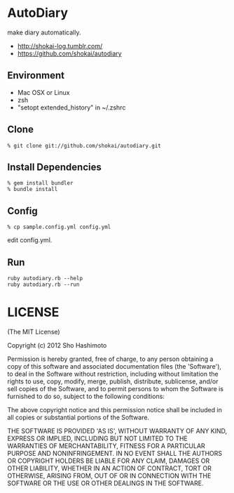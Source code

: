 AutoDiary
=========
make diary automatically.

* http://shokai-log.tumblr.com/
* https://github.com/shokai/autodiary


Environment
-----------
* Mac OSX or Linux
* zsh
* "setopt extended_history" in ~/.zshrc


Clone
-----

    % git clone git://github.com/shokai/autodiary.git


Install Dependencies
--------------------

    % gem install bundler
    % bundle install


Config
------

    % cp sample.config.yml config.yml

edit config.yml.


Run
---

    ruby autodiary.rb --help
    ruby autodiary.rb --run


LICENSE
=======
(The MIT License)

Copyright (c) 2012 Sho Hashimoto

Permission is hereby granted, free of charge, to any person obtaining
a copy of this software and associated documentation files (the
'Software'), to deal in the Software without restriction, including
without limitation the rights to use, copy, modify, merge, publish,
distribute, sublicense, and/or sell copies of the Software, and to
permit persons to whom the Software is furnished to do so, subject to
the following conditions:

The above copyright notice and this permission notice shall be
included in all copies or substantial portions of the Software.

THE SOFTWARE IS PROVIDED 'AS IS', WITHOUT WARRANTY OF ANY KIND,
EXPRESS OR IMPLIED, INCLUDING BUT NOT LIMITED TO THE WARRANTIES OF
MERCHANTABILITY, FITNESS FOR A PARTICULAR PURPOSE AND NONINFRINGEMENT.
IN NO EVENT SHALL THE AUTHORS OR COPYRIGHT HOLDERS BE LIABLE FOR ANY
CLAIM, DAMAGES OR OTHER LIABILITY, WHETHER IN AN ACTION OF CONTRACT,
TORT OR OTHERWISE, ARISING FROM, OUT OF OR IN CONNECTION WITH THE
SOFTWARE OR THE USE OR OTHER DEALINGS IN THE SOFTWARE.
